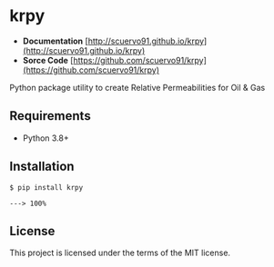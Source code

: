 # krpy

+ **Documentation** [http://scuervo91.github.io/krpy](http://scuervo91.github.io/krpy)
+ **Sorce Code** [https://github.com/scuervo91/krpy](https://github.com/scuervo91/krpy)

Python package utility to create Relative Permeabilities for Oil & Gas


## Requirements

+ Python 3.8+ 


## Installation


```console
$ pip install krpy

---> 100%
```


## License

This project is licensed under the terms of the MIT license.